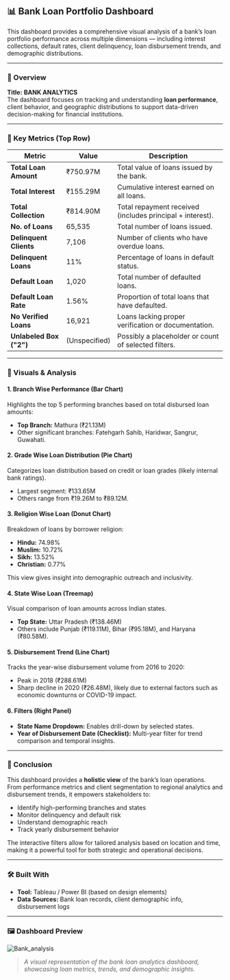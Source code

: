 ## 📊 Bank Loan Portfolio Dashboard
This dashboard provides a comprehensive visual analysis of a bank’s loan portfolio performance across multiple dimensions — including interest collections, default rates, client delinquency, loan disbursement trends, and demographic distributions.

---

### 🔹 Overview
**Title:** **BANK ANALYTICS**  
The dashboard focuses on tracking and understanding **loan performance**, client behavior, and geographic distributions to support data-driven decision-making for financial institutions.

---

### 📌 Key Metrics (Top Row)

| Metric                    | Value       | Description                                                                 |
|---------------------------|-------------|-----------------------------------------------------------------------------|
| **Total Loan Amount**     | ₹750.97M    | Total value of loans issued by the bank.                                   |
| **Total Interest**        | ₹155.29M    | Cumulative interest earned on all loans.                                   |
| **Total Collection**      | ₹814.90M    | Total repayment received (includes principal + interest).                  |
| **No. of Loans**          | 65,535      | Total number of loans issued.                                              |
| **Delinquent Clients**    | 7,106       | Number of clients who have overdue loans.                                  |
| **Delinquent Loans**      | 11%         | Percentage of loans in default status.                                     |
| **Default Loan**          | 1,020       | Total number of defaulted loans.                                           |
| **Default Loan Rate**     | 1.56%       | Proportion of total loans that have defaulted.                             |
| **No Verified Loans**     | 16,921      | Loans lacking proper verification or documentation.                        |
| **Unlabeled Box ("2")**   | (Unspecified) | Possibly a placeholder or count of selected filters.                        |

---

### 📍 Visuals & Analysis

#### 1. **Branch Wise Performance (Bar Chart)**  
Highlights the top 5 performing branches based on total disbursed loan amounts:
- **Top Branch:** Mathura (₹21.13M)
- Other significant branches: Fatehgarh Sahib, Haridwar, Sangrur, Guwahati.

#### 2. **Grade Wise Loan Distribution (Pie Chart)**  
Categorizes loan distribution based on credit or loan grades (likely internal bank ratings).  
- Largest segment: ₹133.65M
- Others range from ₹19.26M to ₹89.12M.

#### 3. **Religion Wise Loan (Donut Chart)**  
Breakdown of loans by borrower religion:
- **Hindu:** 74.98%
- **Muslim:** 10.72%
- **Sikh:** 13.52%
- **Christian:** 0.77%

This view gives insight into demographic outreach and inclusivity.

#### 4. **State Wise Loan (Treemap)**  
Visual comparison of loan amounts across Indian states.  
- **Top State:** Uttar Pradesh (₹138.46M)
- Others include Punjab (₹119.11M), Bihar (₹95.18M), and Haryana (₹80.58M).

#### 5. **Disbursement Trend (Line Chart)**  
Tracks the year-wise disbursement volume from 2016 to 2020:
- Peak in 2018 (₹288.61M)
- Sharp decline in 2020 (₹26.48M), likely due to external factors such as economic downturns or COVID-19 impact.

#### 6. **Filters (Right Panel)**  
- **State Name Dropdown:** Enables drill-down by selected states.
- **Year of Disbursement Date (Checklist):** Multi-year filter for trend comparison and temporal insights.

---

### 🧠 Conclusion

This dashboard provides a **holistic view** of the bank’s loan operations.  
From performance metrics and client segmentation to regional analytics and disbursement trends, it empowers stakeholders to:

- Identify high-performing branches and states  
- Monitor delinquency and default risk  
- Understand demographic reach  
- Track yearly disbursement behavior  

The interactive filters allow for tailored analysis based on location and time, making it a powerful tool for both strategic and operational decisions.

---

### 🛠 Built With

- **Tool:** Tableau / Power BI (based on design elements)
- **Data Sources:** Bank loan records, client demographic info, disbursement logs

---

### 🖼️ Dashboard Preview

![Bank_analysis](.<Bank>.png)

> _A visual representation of the bank loan analytics dashboard, showcasing loan metrics, trends, and demographic insights._


